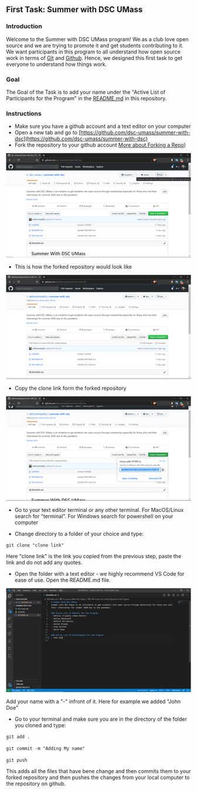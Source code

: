 ## First Task: Summer with DSC UMass

### Introduction 

Welcome to the Summer with DSC UMass program! We as a club love open source and we are trying to promote it and get students contributing to it. We want participants in this program to all understand how open source work in terms of [Git](https://git-scm.com/) and [Github](https://github.com/). Hence, we designed this first task to get everyone to understand how things work. 

### Goal

The Goal of the Task is to add your name under the "Active List of Participants for the Program" in the [README.md](https://github.com/dsc-umass/summer-with-dsc) in this repository. 

### Instructions 

- Make sure you have a github account and a text editor on your computer
- Open a new tab and go to [https://github.com/dsc-umass/summer-with-dsc](https://github.com/dsc-umass/summer-with-dsc)
- Fork the repository to your github account [More about Forking a Repo](https://help.github.com/en/enterprise/2.13/user/articles/fork-a-repo))

![](assets/fork.png)

- This is how the forked repository would look like

![](assets/forked_repo.png)

- Copy the clone link form the forked repository 

![](assets/clone_link.png)

- Go to your text editor terminal or any other terminal. For MacOS/Linux search for "terminal". For Windows search for powershell on your computer

- Change directory to a folder of your choice and type:

```
git clone "clone link"
```

Here "clone link" is the link you copied from the previous step, paste the link and do not add any quotes. 

- Open the folder with a text editor - we highly recommend VS Code for ease of use. Open the README.md file. 

![](assets/adding_name.png)

Add your name with a "-" infront of it. Here for example we added "John Doe"

- Go to your terminal and make sure you are in the directory of the folder you cloned and type:

```
git add .

git commit -m "Adding My name"

git push
```

This adds all the files that have bene change and then commits them to your forked repository and then pushes the changes from your local computer to the repository on github. 


